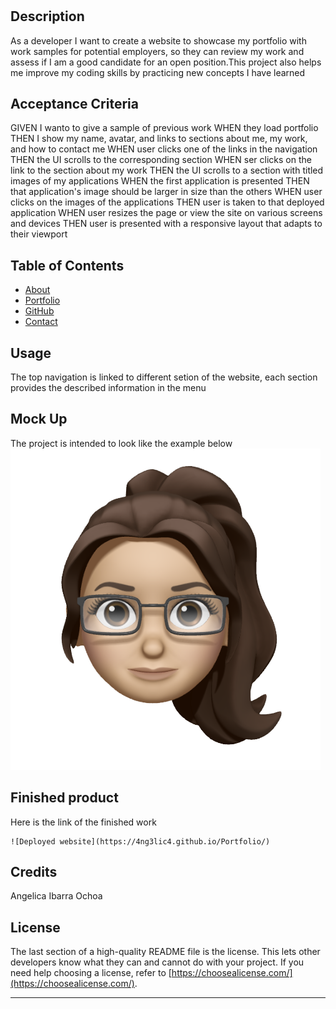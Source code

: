 
# <Portfolio>

## Description

As a developer I want to create a website to showcase my portfolio with work samples for potential employers, so they can review my work and assess if I am a good candidate for an open position.This project also helps me improve my coding skills by practicing new concepts I have learned

## Acceptance Criteria
GIVEN I wanto to give a  sample of  previous work
WHEN they load portfolio
THEN I show my name,  avatar, and links to sections about me, my work, and how to contact me
WHEN user clicks one of the links in the navigation
THEN the UI scrolls to the corresponding section
WHEN ser clicks on the link to the section about my work
THEN the UI scrolls to a section with titled images of my applications
WHEN the first application is presented
THEN that application's image should be larger in size than the others
WHEN user clicks on the images of the applications
THEN user is taken to that deployed application
WHEN user resizes the page or view the site on various screens and devices
THEN user is presented with a responsive layout that adapts to their viewport


## Table of Contents 

- [About](#About)
- [Portfolio](#Portfolio)
- [GitHub](#GitHub)
- [Contact](#Contact)


## Usage

The top navigation is linked to different setion of the website, each section provides the described information in the menu


## Mock Up

The project is intended to look like the example below
 ![Mock Up website](./assets/img/avatar.png)
    

## Finished product

Here is the link of the finished work


    ![Deployed website](https://4ng3lic4.github.io/Portfolio/)
    

## Credits

Angelica Ibarra Ochoa
## License

The last section of a high-quality README file is the license. This lets other developers know what they can and cannot do with your project. If you need help choosing a license, refer to [https://choosealicense.com/](https://choosealicense.com/).

---





